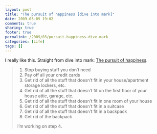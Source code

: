 ```yaml
---
layout: post
title: "The pursuit of happiness [dive into mark]"
date: 2009-03-09 19:02
comments: true
sharing: true
footer: true
permalink: /2009/03/pursuit-happiness-dive-mark
categories: [Life]
tags: []
---
```

<p>I really like this.  Straight from dive into mark: <a href='http://diveintomark.org/archives/2008/11/03/the-pursuit-of-happiness'>The pursuit of happiness</a>.</p>

<blockquote>
<ol>
<li>Stop buying stuff you don’t need</li>
<li>Pay off all your credit cards</li>
<li>Get rid of all the stuff that doesn’t fit in your house/apartment storage lockers, etc.</li>
<li>Get rid of all the stuff that doesn’t fit on the first floor of your house attic, garage, etc.</li>
<li>Get rid of all the stuff that doesn’t fit in one room of your house</li>
<li>Get rid of all the stuff that doesn’t fit in a suitcase</li>
<li>Get rid of all the stuff that doesn’t fit in a backpack</li>
<li>Get rid of the backpack</li>
</ol>
<p>I’m working on step 4.</p></blockquote>